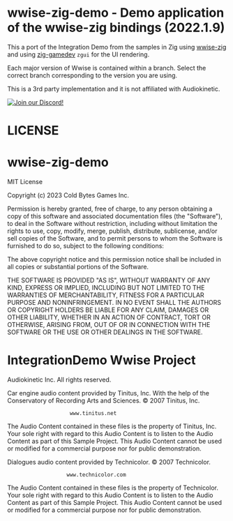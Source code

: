 # wwise-zig-demo - Demo application of the wwise-zig bindings (2022.1.9)

This a port of the Integration Demo from the samples in Zig using [wwise-zig](https://github.com/Cold-Bytes-Games/wwise-zig) and using [zig-gamedev](https://github.com/michal-z/zig-gamedev) `zgui` for the UI rendering.

Each major version of Wwise is contained within a branch. Select the correct branch corresponding to the version you are using.

This is a 3rd party implementation and it is not affiliated with Audiokinetic.

[![Join our Discord!](https://discordapp.com/api/guilds/1161009516771549374/widget.png?style=banner2)](https://discord.gg/jMxttNCBys)

# LICENSE

wwise-zig-demo
==============
MIT License

Copyright (c) 2023 Cold Bytes Games Inc.

Permission is hereby granted, free of charge, to any person obtaining a copy
of this software and associated documentation files (the "Software"), to deal
in the Software without restriction, including without limitation the rights
to use, copy, modify, merge, publish, distribute, sublicense, and/or sell
copies of the Software, and to permit persons to whom the Software is
furnished to do so, subject to the following conditions:

The above copyright notice and this permission notice shall be included in all
copies or substantial portions of the Software.

THE SOFTWARE IS PROVIDED "AS IS", WITHOUT WARRANTY OF ANY KIND, EXPRESS OR
IMPLIED, INCLUDING BUT NOT LIMITED TO THE WARRANTIES OF MERCHANTABILITY,
FITNESS FOR A PARTICULAR PURPOSE AND NONINFRINGEMENT. IN NO EVENT SHALL THE
AUTHORS OR COPYRIGHT HOLDERS BE LIABLE FOR ANY CLAIM, DAMAGES OR OTHER
LIABILITY, WHETHER IN AN ACTION OF CONTRACT, TORT OR OTHERWISE, ARISING FROM,
OUT OF OR IN CONNECTION WITH THE SOFTWARE OR THE USE OR OTHER DEALINGS IN THE
SOFTWARE.

IntegrationDemo Wwise Project
=============================
Audiokinetic Inc. All rights reserved.

Car engine audio content provided by Tinitus, Inc.
With the help of the Conservatory of Recording Arts and Sciences.
©️ 2007 Tinitus, Inc.

                        www.tinitus.net

The Audio Content contained in these files is the property of Tinitus, Inc. 
Your sole right with regard to this Audio Content is to listen to the Audio 
Content as part of this Sample Project. This Audio Content cannot be used 
or modified for a commercial purpose nor for public demonstration.

Dialogues audio content provided by Technicolor.
©️ 2007 Technicolor.

                       www.technicolor.com

The Audio Content contained in these files is the property of Technicolor.
Your sole right with regard to this Audio Content is to listen to the Audio
Content as part of this Sample Project. This Audio Content cannot be used
or modified for a commercial purpose nor for public demonstration.
